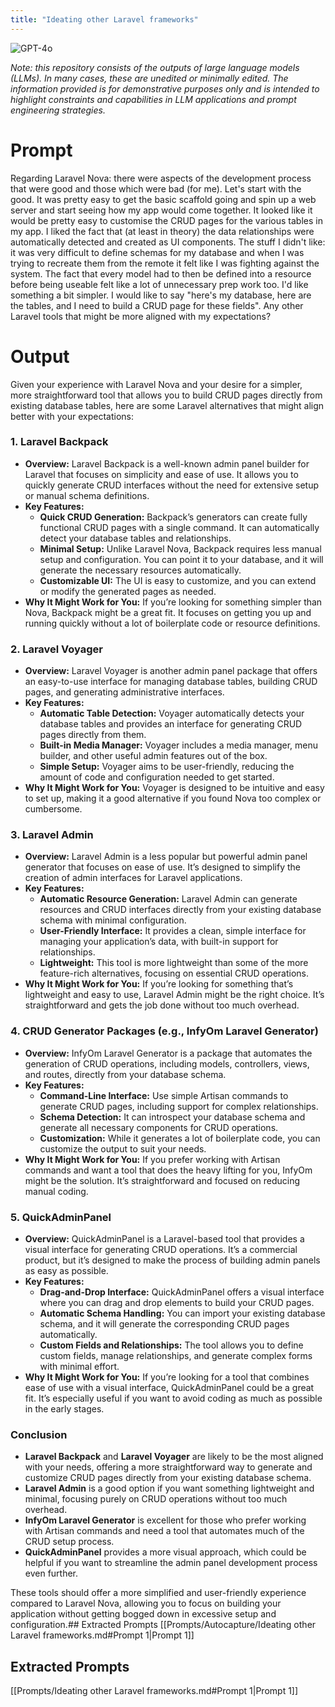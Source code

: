 ```yaml
---
title: "Ideating other Laravel frameworks"
---
```

![GPT-4o](https://img.shields.io/badge/GPT--4o-3333FF?style=for-the-badge&logo=openai&logoColor=white)



*Note: this repository consists of the outputs of large language models (LLMs). In many cases, these are unedited or minimally edited. The information provided is for demonstrative purposes only and is intended to highlight constraints and capabilities in LLM applications and prompt engineering strategies.*


# Prompt

Regarding Laravel Nova: there were aspects of the development process that were good and those which were bad (for me). Let's start with the good. It was pretty easy to get the basic scaffold going and spin up a web server and start seeing how my app would come together. It looked like it would be pretty easy to customise the CRUD pages for the various tables in my app. I liked the fact that (at least in theory) the data relationships were automatically detected and created as UI components. The stuff I didn't like: it was very difficult to define schemas for my database and when I was trying to recreate them from the remote it felt like I was fighting against the system. The fact that every model had to then be defined into a resource before being useable felt like a lot of unnecessary prep work too. I'd like something a bit simpler. I would like to say "here's my database, here are the tables, and I need to build a CRUD page for these fields". Any other Laravel tools that might be more aligned with my expectations?

# Output

Given your experience with Laravel Nova and your desire for a simpler, more straightforward tool that allows you to build CRUD pages directly from existing database tables, here are some Laravel alternatives that might align better with your expectations:

### 1. **Laravel Backpack**
   - **Overview:** Laravel Backpack is a well-known admin panel builder for Laravel that focuses on simplicity and ease of use. It allows you to quickly generate CRUD interfaces without the need for extensive setup or manual schema definitions.
   - **Key Features:**
     - **Quick CRUD Generation:** Backpack’s generators can create fully functional CRUD pages with a single command. It can automatically detect your database tables and relationships.
     - **Minimal Setup:** Unlike Laravel Nova, Backpack requires less manual setup and configuration. You can point it to your database, and it will generate the necessary resources automatically.
     - **Customizable UI:** The UI is easy to customize, and you can extend or modify the generated pages as needed.
   - **Why It Might Work for You:** If you’re looking for something simpler than Nova, Backpack might be a great fit. It focuses on getting you up and running quickly without a lot of boilerplate code or resource definitions.

### 2. **Laravel Voyager**
   - **Overview:** Laravel Voyager is another admin panel package that offers an easy-to-use interface for managing database tables, building CRUD pages, and generating administrative interfaces.
   - **Key Features:**
     - **Automatic Table Detection:** Voyager automatically detects your database tables and provides an interface for generating CRUD pages directly from them.
     - **Built-in Media Manager:** Voyager includes a media manager, menu builder, and other useful admin features out of the box.
     - **Simple Setup:** Voyager aims to be user-friendly, reducing the amount of code and configuration needed to get started.
   - **Why It Might Work for You:** Voyager is designed to be intuitive and easy to set up, making it a good alternative if you found Nova too complex or cumbersome.

### 3. **Laravel Admin**
   - **Overview:** Laravel Admin is a less popular but powerful admin panel generator that focuses on ease of use. It’s designed to simplify the creation of admin interfaces for Laravel applications.
   - **Key Features:**
     - **Automatic Resource Generation:** Laravel Admin can generate resources and CRUD interfaces directly from your existing database schema with minimal configuration.
     - **User-Friendly Interface:** It provides a clean, simple interface for managing your application’s data, with built-in support for relationships.
     - **Lightweight:** This tool is more lightweight than some of the more feature-rich alternatives, focusing on essential CRUD operations.
   - **Why It Might Work for You:** If you’re looking for something that’s lightweight and easy to use, Laravel Admin might be the right choice. It’s straightforward and gets the job done without too much overhead.

### 4. **CRUD Generator Packages (e.g., InfyOm Laravel Generator)**
   - **Overview:** InfyOm Laravel Generator is a package that automates the generation of CRUD operations, including models, controllers, views, and routes, directly from your database schema.
   - **Key Features:**
     - **Command-Line Interface:** Use simple Artisan commands to generate CRUD pages, including support for complex relationships.
     - **Schema Detection:** It can introspect your database schema and generate all necessary components for CRUD operations.
     - **Customization:** While it generates a lot of boilerplate code, you can customize the output to suit your needs.
   - **Why It Might Work for You:** If you prefer working with Artisan commands and want a tool that does the heavy lifting for you, InfyOm might be the solution. It’s straightforward and focused on reducing manual coding.

### 5. **QuickAdminPanel**
   - **Overview:** QuickAdminPanel is a Laravel-based tool that provides a visual interface for generating CRUD operations. It’s a commercial product, but it’s designed to make the process of building admin panels as easy as possible.
   - **Key Features:**
     - **Drag-and-Drop Interface:** QuickAdminPanel offers a visual interface where you can drag and drop elements to build your CRUD pages.
     - **Automatic Schema Handling:** You can import your existing database schema, and it will generate the corresponding CRUD pages automatically.
     - **Custom Fields and Relationships:** The tool allows you to define custom fields, manage relationships, and generate complex forms with minimal effort.
   - **Why It Might Work for You:** If you’re looking for a tool that combines ease of use with a visual interface, QuickAdminPanel could be a great fit. It’s especially useful if you want to avoid coding as much as possible in the early stages.

### Conclusion
- **Laravel Backpack** and **Laravel Voyager** are likely to be the most aligned with your needs, offering a more straightforward way to generate and customize CRUD pages directly from your existing database schema.
- **Laravel Admin** is a good option if you want something lightweight and minimal, focusing purely on CRUD operations without too much overhead.
- **InfyOm Laravel Generator** is excellent for those who prefer working with Artisan commands and need a tool that automates much of the CRUD setup process.
- **QuickAdminPanel** provides a more visual approach, which could be helpful if you want to streamline the admin panel development process even further.

These tools should offer a more simplified and user-friendly experience compared to Laravel Nova, allowing you to focus on building your application without getting bogged down in excessive setup and configuration.## Extracted Prompts
[[Prompts/Autocapture/Ideating other Laravel frameworks.md#Prompt 1|Prompt 1]]





## Extracted Prompts
[[Prompts/Ideating other Laravel frameworks.md#Prompt 1|Prompt 1]]
